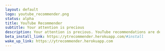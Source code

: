 ```yaml
---
layout: default
logo: youtube_recommender.png
status: alpha
title: YouTube Recommender
subtitle: Your attention is precious
description: Your attention is precious. YouTube recommendations are designed to maximise ad revenue. Our recommendations are designed to surface whatever topics are of interest to you.
beta_install_link: https://ytrecommender.herokuapp.com/#install
wake_up_link: https://ytrecommender.herokuapp.com
---
```


